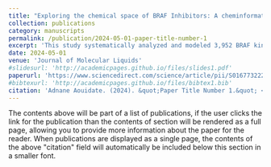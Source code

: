 ```yaml
---
title: "Exploring the chemical space of BRAF Inhibitors: A cheminformatic and Machine learning analysis"
collection: publications
category: manuscripts
permalink: /publication/2024-05-01-paper-title-number-1
excerpt: 'This study systematically analyzed and modeled 3,952 BRAF kinase inhibitors using cheminformatics and machine learning to reveal chemical space, scaffold diversity, and structure–activity relationships, identifying key scaffolds and activity cliff molecules to guide the design of more effective BRAF inhibitors against melanoma with acquired resistance.'
date: 2024-05-01
venue: 'Journal of Molecular Liquids'
#slidesurl: 'http://academicpages.github.io/files/slides1.pdf'
paperurl: 'https://www.sciencedirect.com/science/article/pii/S016773222400761X'
#bibtexurl: 'http://academicpages.github.io/files/bibtex1.bib'
citation: 'Adnane Aouidate. (2024). &quot;Paper Title Number 1.&quot; <i>Journal 1</i>. 1(1).'
---
```

The contents above will be part of a list of publications, if the user clicks the link for the publication than the contents of section will be rendered as a full page, allowing you to provide more information about the paper for the reader. When publications are displayed as a single page, the contents of the above "citation" field will automatically be included below this section in a smaller font.
